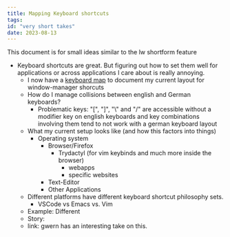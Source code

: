 ```yaml
---
title: Mapping Keyboard shortcuts
tags: 
id: "very short takes"
date: 2023-08-13
---
```





This document is for small ideas similar to the lw shortform feature

-   Keyboard shortcuts are great. But figuring out how to set them well
    for applications or across applications I care about is really
    annoying.
    -   I now have a [keyboard
        map](https://github.com/sonofhypnos/my-keyboard-layout/tree/main)
        to document my current layout for window-manager shorcuts
    -   How do I manage collisions between english and German keyboards?
        -   Problematic keys: \"\[\", \"\]\", \"\\\" and \"/\" are
            accessible without a modifier key on english keyboards and
            key combinations involving them tend to not work with a
            german keyboard layout
    -   What my current setup looks like (and how this factors into
        things)
        -   Operating system
            -   Browser/Firefox
                -   Trydactyl (for vim keybinds and much more inside the
                    browser)
                    -   webapps
                    -   specific websites
            -   Text-Editor
            -   Other Applications
    -   Different platforms have different keyboard shortcut philosophy
        sets.
        -   VSCode vs Emacs vs. Vim
    -   Example: Different
    -   Story:
    -   link: gwern has an interesting take on this.
